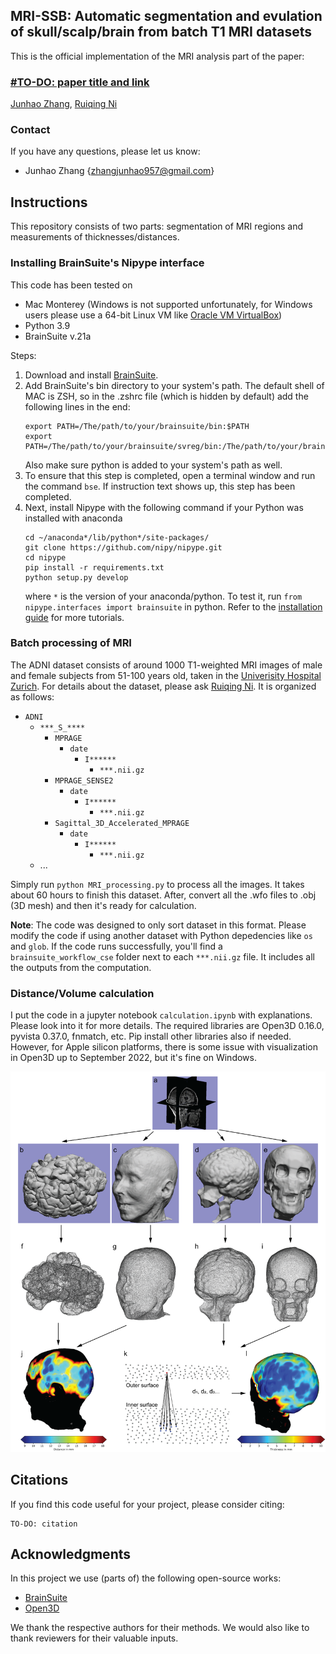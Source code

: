 ## MRI-SSB: Automatic segmentation and evulation of skull/scalp/brain from batch T1 MRI datasets
This is the official implementation of the MRI analysis part of the paper:

### [#TO-DO: paper title and link](https://stars.chromeexperiments.com)

[Junhao Zhang](https://junha0zhang.github.io/), [Ruiqing Ni](https://biomed.ee.ethz.ch/institute/People/person-detail.html?persid=225279)

### Contact
If you have any questions, please let us know:
- Junhao Zhang {zhangjunhao957@gmail.com}

## Instructions
This repository consists of two parts: segmentation of MRI regions and measurements of thicknesses/distances.

### Installing BrainSuite's Nipype interface
This code has been tested on
- Mac Monterey (Windows is not supported unfortunately, for Windows users please use a 64-bit Linux VM like [Oracle VM VirtualBox](https://www.virtualbox.org/))
- Python 3.9
- BrainSuite v.21a

Steps:
1. Download and install [BrainSuite](http://brainsuite.org/).
2. Add BrainSuite's bin directory to your system's path. The default shell of MAC is ZSH, so in the .zshrc file (which is hidden by default) add the following lines in the end: 
    ```
    export PATH=/The/path/to/your/brainsuite/bin:$PATH
    export PATH=/The/path/to/your/brainsuite/svreg/bin:/The/path/to/your/brainsuite/bdp:/The/path/to/your/brainsuite/bin:$PATH
    ```
    Also make sure python is added to your system's path as well.
3. To ensure that this step is completed, open a terminal window and run the command ```bse```. If instruction text shows up, this step has been completed.
4. Next, install Nipype with the following command if your Python was installed with anaconda
    ```
    cd ~/anaconda*/lib/python*/site-packages/
    git clone https://github.com/nipy/nipype.git
    cd nipype
    pip install -r requirements.txt
    python setup.py develop
    ```
    where ```*``` is the version of your anaconda/python. To test it, run ```from nipype.interfaces import brainsuite``` in python. Refer to the [installation guide](http://brainsuite.org/nipype_installation/) for more tutorials.
    
### Batch processing of MRI
The ADNI dataset consists of around 1000 T1-weighted MRI images of male and female subjects from 51-100 years old, taken in the [Univerisity Hospital Zurich](https://www.usz.ch). For details about the dataset, please ask [Ruiqing Ni](https://biomed.ee.ethz.ch/institute/People/person-detail.html?persid=225279). It is organized as follows:
- `ADNI`
    - `***_S_****`
        - `MPRAGE`
            - `date`   
                - `I******`
                    - `***.nii.gz`  
        - `MPRAGE_SENSE2`
            - `date` 
                - `I******` 
                    - `***.nii.gz`
        - `Sagittal_3D_Accelerated_MPRAGE`
            - `date`  
                - `I******`  
                    - `***.nii.gz`
    - ...

Simply run `python MRI_processing.py` to process all the images. It takes about 60 hours to finish this dataset. After, convert all the .wfo files to .obj (3D mesh) and then it's ready for calculation.

**Note**: The code was designed to only sort dataset in this format. Please modify the code if using another dataset with Python depedencies like `os` and `glob`. If the code runs successfully, you'll find a `brainsuite_workflow_cse` folder next to each `***.nii.gz` file. It includes all the outputs from the computation.

### Distance/Volume calculation
I put the code in a jupyter notebook `calculation.ipynb` with explanations. Please look into it for more details. The required libraries are Open3D 0.16.0, pyvista 0.37.0, fnmatch, etc. Pip install other libraries also if needed. However, for Apple silicon platforms, there is some issue with visualization in Open3D up to September 2022, but it's fine on Windows.

![Example](demo.tif?raw=true)

## Citations
If you find this code useful for your project, please consider citing:
```
TO-DO: citation
```

## Acknowledgments
In this project we use (parts of) the following open-source works:
- [BrainSuite](http://brainsuite.org/)
- [Open3D](http://www.open3d.org/)

 We thank the respective authors for their methods. We would also like to thank reviewers for their valuable inputs. 
